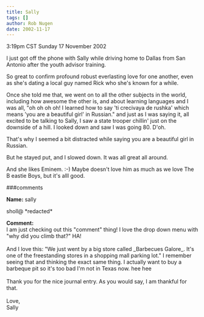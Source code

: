 ```yaml
---
title: Sally
tags: []
author: Rob Nugen
date: 2002-11-17
---
```


<p class=date>3:19pm CST Sunday 17 November 2002</p>

<p>I just got off the phone with Sally while driving home to Dallas
from San Antonio after the youth advisor training.</p>

<p>So great to confirm profound robust everlasting love for one
another, even as she's dating a local guy named Rick who she's known
for a while.</p>

<p>Once she told me that, we went on to all the other subjects in the
world, including how awesome the other is, and about learning
languages and I was all, "oh oh oh oh!  I learned how to say 'ti
crecivaya de rushka' which means 'you are a beautiful girl' in
Russian." and just as I was saying it, all excited to be talking to
Sally, I saw a state trooper chillin' just on the downside of a hill.
I looked down and saw I was going 80.  D'oh.</p>

<p>That's why I seemed a bit distracted while saying you are a
beautiful girl in Russian.</p>

<p>But he stayed put, and I slowed down.  It was all great all
around.</p>

<p>And she likes Eminem.  :-)  Maybe doesn't love him as much as we
love The B eastie Boys, but it's alll good.</p>

###comments

<p><b>Name:</b> sally
<p>sholl@ *redacted*
<p><b>Comment:</b>
<br>I am just checking out this "comment" thing! I love the drop down menu with "why did you climb that?" HA!<br>
<br>
And I love this: "We just went by a big store called _Barbecues Galore_. It's one of the freestanding stores in a shopping mall parking lot." I remember seeing that and thinking the exact same thing. I actually want to buy a barbeque pit so it's too bad I'm not in Texas now. hee hee<br>
<br>
Thank you for the nice journal entry. As you would say, I am thankful for that.<br>
<br>
Love,<br>
Sally<br>
<br>
